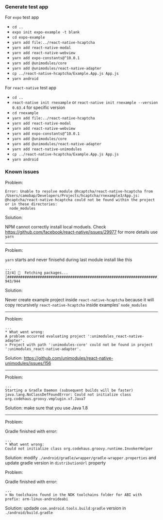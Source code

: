 ### Generate test app

For `expo` test app

- `cd ..` 
- `expo init expo-example -t blank`
- `cd expo-example`
- `yarn add file:../react-native-hcaptcha`
- `yarn add react-native-modal`
- `yarn add react-native-webview`
- `yarn add expo-constants@^10.0.1`
- `yarn add @unimodules/core`
- `yarn add @unimodules/react-native-adapter`
- `cp ../react-native-hcaptcha/Example.App.js App.js`
- `yarn android`

For `react-native` test app

- `cd ..` 
- `react-native init rnexample` or `react-native init rnexample --version 0.63.4` for specific version
- `cd rnexample`
- `yarn add file:../react-native-hcaptcha`
- `yarn add react-native-modal`
- `yarn add react-native-webview`
- `yarn add expo-constants@^10.0.1`
- `yarn add @unimodules/core`
- `yarn add @unimodules/react-native-adapter`
- `yarn add react-native-unimodules`
- `cp ../react-native-hcaptcha/Example.App.js App.js`
- `yarn android`


### Known issues

Problem:
```
Error: Unable to resolve module @hcaptcha/react-native-hcaptcha from /Users/camobap/Developers/Projects/hcaptcha/rnexample3/App.js: @hcaptcha/react-native-hcaptcha could not be found within the project or in these directories:
  node_modules
```

Solution:

NPM cannot correctly install local moduels. Check
https://github.com/facebook/react-native/issues/29977 for more details use `yarn`

---

Problem:

`yarn` starts and never finisehd during last module install like this
```
...
[2/4] 🚚  Fetching packages...
[#####################################################################] 943/944
```

Solution:

Never create example project inside `react-native-hcaptcha` because it will copy recursively `react-native-hcaptcha` inside examples' `node_modules`

---

Problem:

```
...
* What went wrong:
A problem occurred evaluating project ':unimodules_react-native-adapter'.
> Project with path ':unimodules-core' could not be found in project ':unimodules_react-native-adapter'.
```

Solution: https://github.com/unimodules/react-native-unimodules/issues/156

---

Problem:

```
...
Starting a Gradle Daemon (subsequent builds will be faster)
java.lang.NoClassDefFoundError: Could not initialize class org.codehaus.groovy.vmplugin.v7.Java7
```

Solution: make sure that you use Java 1.8

---

Problem:

Gradle finished with error:
```
...
* What went wrong:
Could not initialize class org.codehaus.groovy.runtime.InvokerHelper
```

Solution: modify `./android/gradle/wrapper/gradle-wrapper.properties` and update gradle version in `distributionUrl` property

Problem:

Gradle finished with error:

```
...
> No toolchains found in the NDK toolchains folder for ABI with prefix: arm-linux-androideabi
```

Solution: updade `com.android.tools.build:gradle` version in `./android/build.gradle`
